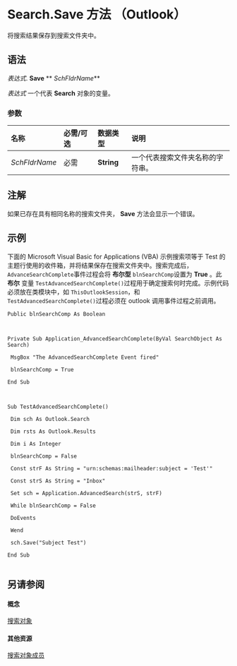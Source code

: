 
# Search.Save 方法 （Outlook）

将搜索结果保存到搜索文件夹中。


## 语法

 _表达式_. **Save** ** _SchFldrName_**

 _表达式_ 一个代表 **Search** 对象的变量。


### 参数



|**名称**|**必需/可选**|**数据类型**|**说明**|
|:-----|:-----|:-----|:-----|
| _SchFldrName_|必需|**String**|一个代表搜索文件夹名称的字符串。|

## 注解

如果已存在具有相同名称的搜索文件夹，  **Save** 方法会显示一个错误。


## 示例

下面的 Microsoft Visual Basic for Applications (VBA) 示例搜索项等于 Test 的主题行使用的收件箱，并将结果保存在搜索文件夹中。搜索完成后，  `AdvanceSearchComplete`事件过程会将 **布尔型** `blnSearchComp`设置为 **True** 。此 **布尔** 变量 `TestAdvancedSearchComplete()`过程用于确定搜索何时完成。示例代码必须放在类模块中，如 `ThisOutlookSession`，和 `TestAdvancedSearchComplete()`过程必须在 outlook 调用事件过程之前调用。


```
Public blnSearchComp As Boolean 
 
 
 
Private Sub Application_AdvancedSearchComplete(ByVal SearchObject As Search) 
 
 MsgBox "The AdvancedSearchComplete Event fired" 
 
 blnSearchComp = True 
 
End Sub 
 
 
 
Sub TestAdvancedSearchComplete() 
 
 Dim sch As Outlook.Search 
 
 Dim rsts As Outlook.Results 
 
 Dim i As Integer 
 
 blnSearchComp = False 
 
 Const strF As String = "urn:schemas:mailheader:subject = 'Test'" 
 
 Const strS As String = "Inbox" 
 
 Set sch = Application.AdvancedSearch(strS, strF) 
 
 While blnSearchComp = False 
 
 DoEvents 
 
 Wend 
 
 sch.Save("Subject Test") 
 
End Sub 
 

```


## 另请参阅


#### 概念


[搜索对象](226a5d49-3caf-90dd-725c-265404d1939f.md)
#### 其他资源


[搜索对象成员](543773b8-9f38-8d3e-2279-8f2a581ccd18.md)